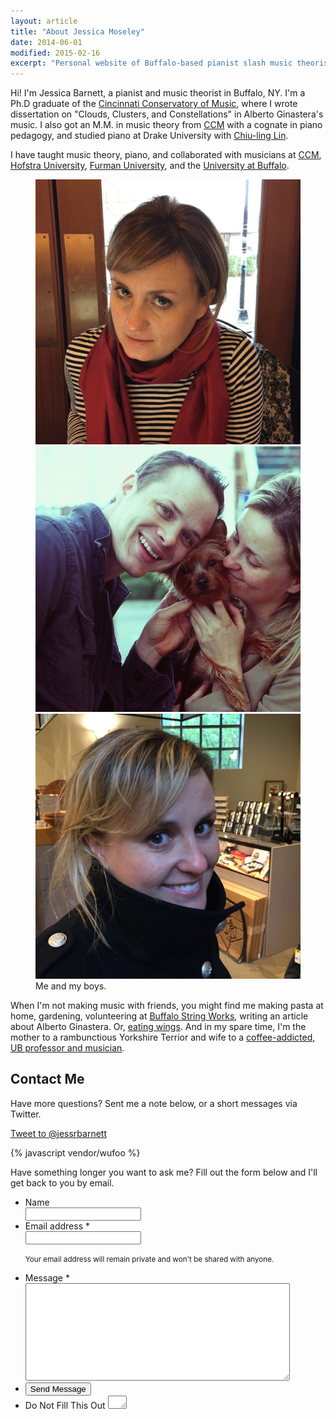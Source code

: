 ```yaml
---
layout: article
title: "About Jessica Moseley"
date: 2014-06-01
modified: 2015-02-16
excerpt: "Personal website of Buffalo-based pianist slash music theorist slash educator Jessica Barnett"
---
```


Hi! I'm Jessica Barnett, a pianist and music theorist in Buffalo, NY. I'm a Ph.D graduate of the [Cincinnati Conservatory of Music](http://ccm.uc.edu), where I wrote dissertation on "Clouds, Clusters, and Constellations" in Alberto Ginastera's music. I also got an M.M. in music theory from [CCM](http://www.uc.edu) with a cognate in piano pedagogy, and studied piano at Drake University with [Chiu-ling Lin](http://www.chiu-linglin.com). 

I have taught music theory, piano, and collaborated with musicians at [CCM](http://www.uc.edu), [Hofstra University](http://www.hofstra.edu), [Furman University](http://www.furman.edu), and the [University at Buffalo](http://www.ub.edu).   

<div id="content" class="page-content">
  <figure class="third">
    <img src="/images/sassy.jpg" alt="">
    <img src="/images/me-and-the-boys.jpg" alt="">
    <img src="/images/smiley.jpg" alt="">
    <figcaption>Me and my boys.</figcaption>
  </figure>
</div>

When I'm not making music with friends, you might find me making pasta at home, gardening, volunteering at [Buffalo String Works](http://buffalostringworks.org), writing an article about Alberto Ginastera. Or, [eating wings](http://gabrielsgate.page.tl). And in my spare time, I'm the mother to a rambunctious Yorkshire Terrior and wife to a [coffee-addicted, UB professor and musician](http://briancmoseley.com "Brian Moseley").

## Contact Me

Have more questions? Sent me a note below, or a short messages via Twitter.

<a href="https://twitter.com/intent/tweet?screen_name=bcmoseley" class="twitter-mention-button" data-size="large" data-related="jessrbarnett">Tweet to @jessrbarnett</a>

{% javascript vendor/wufoo %}

Have something longer you want to ask me? Fill out the form below and I'll get back to you by email.

<form id="form1" name="form1" class="wufoo  page" accept-charset="UTF-8" autocomplete="off" enctype="multipart/form-data" method="post" novalidate action="https://jessicarbarnett.wufoo.com/forms/zhomijw0fmc5r0/">
  <ul>
    <li id="foli7" class="notranslate">
      <label class="desc" id="title7" for="Field7"> Name </label>
      <div>
        <input id="Field7" name="Field7" type="text" class="field text large" value="" maxlength="255" tabindex="1" onKeyUp="" />
        </div>
    </li>
    <li id="foli2" class="notranslate">
      <label class="desc" id="title2" for="Field2"> Email address <span id="req_2" class="req">*</span> </label>
      <div>
        <input id="Field2" name="Field2" type="email" spellcheck="false" class="field text large" value="" maxlength="255" tabindex="2" required />
      </div>
      <p class="instruct" id="instruct2"><small>Your email address will remain private and won't be shared with anyone.</small></p>
    </li>
    <li id="foli1" class="notranslate">
      <label class="desc" id="title1" for="Field1"> Message <span id="req_1" class="req">*</span> </label>
      <div>
        <textarea id="Field1" name="Field1" class="field textarea medium" spellcheck="true" rows="10" cols="50" tabindex="3" onkeyup="" required></textarea>
      </div>
    </li>
    <li class="buttons">
      <div>
        <input id="saveForm" name="saveForm" class="btn" type="submit" value="Send Message" />
      </div>
    </li>
    <li class="hidden">
      <label for="comment">Do Not Fill This Out</label>
      <textarea name="comment" id="comment" rows="1" cols="1"></textarea>
      <input type="hidden" id="idstamp" name="idstamp" value="DXSyHZyBYpNZI+88LvVOKO8dSfd/5lyIeCQAXFVxeJY=" />
    </li>
  </ul>
</form>
